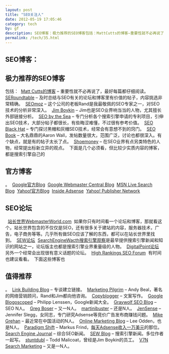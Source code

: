 ```yaml
---
layout: post
title: "SEO关注人"
date: 2012-05-19 17:05:46
category: tech
by: gf
description: SEO博客：极力推荐的SEO博客包括：MattCutts的博客–重要性就不必再说了，最好每篇都仔细阅读。SERoundtable–及时总结与SEO有关的论坛和博客里有价值的帖子，内容挑选非
permalink: /tech/35.html
---
```

## SEO博客： ##

## 极力推荐的SEO博客 ##

包括： 
[Matt Cutts的博客][Matt Cutts] – 重要性就不必再说了，最好每篇都仔细阅读。 
[SERoundtable][] – 及时总结与SEO有关的论坛和博客里有价值的帖子，内容挑选非常精确。 
[SEOmoz][] – 这个公司的老板Rand是我最敬佩的SEO专家之一，对SEO技术的分析非常深入。 
[Jim Boykin][] – Jim也是SEO业界响当当的人物，尤其擅长外部链接分析。 
[SEO by the Sea][] – 专门分析各个搜索引擎申请的专利项目，引伸出SEO技术，大部分帖子都很长，有些晦涩难懂，不过很有参考价值。 
[SEO Black Hat][] – 专门探讨黑帽和灰帽SEO技术，经常会有意想不到的窍门。 
[SEO Book][] – 大名鼎鼎的Aaron Wall，发帖数量很大，范围广泛，讨论也都很深入。有个缺点，就是有的帖子太长了点。 
[Shoemoney][] – 在SEO业界有点另类特色的人物，经常提出标新立异的观点。 
下面是几个必须看，但比较少实质内容的博客，都是搜索引擎自己的

## 官方博客 ##

。 
[Google官方Blog][Google_Blog] 
[Google Webmaster Central Blog][] 
[MSN Live Search Blog][] 
[Yahoo!官方Blog][Yahoo_Blog] 
[Inside Adsense][] 
[Yahoo! Publisher Network][Yahoo_ Publisher Network] 


## SEO论坛 ##

 
[站长世界WebmasterWorld.com][WebmasterWorld.com] 
如果你只有时间看一个论坛和博客，那就看这个。站长世界包含的不仅仅是SEO，还有很多关于建站的内容，服务器技术，广告，电子商务等等。几乎所有做SEO应该了解的东西，都可以在站长世界里找到。 
[SEW论坛][SEW] 
[SearchEngineWacth搜索引擎观察][SearchEngineWacth]是最早提供搜索引擎新闻和知识的网站之一，论坛版主也都是搜索引擎业界重量级的人物。 
[DigitalPoint论坛][DigitalPoint] 
另外一个经常会出现很有意义话题的论坛。 
[High Rankings SEO Forum][] 
有时间也建议看看。 
下面这些博客也

## 值得推荐 ##

。 
[Link Building Blog][] – 专谈建立链接。 
[Marketing Pilgrim][] – Andy Beal，著名的网络营销顾问，Rand和Jim都向他咨询。 
[Copyblogger][] – 文案写作。 
[Google Blogoscoped][] – Philipp Lenssen，Google新闻大全。 
[Graywolf SEO Blog][] – SEO N人。 
[Greg Boser][] – 又一N人。 
[martinibuster][] – 还是N人。 
[JenSense][] – Jennifer Slegg，女同志，专门研究Adsense等竞价广告发布商赚钱问题。 
[Mike Grehan][] – 最近常在中国活动的N人。 
[Online Marketing Blog][] – Lee Odden，也是N人。 
[Paradigm Shift][] – Markus Frind，[每天Adsense收入一万美元][Adsense]的那位。 
[Search Engine Journal][] – 综合SEO新闻。 
[SEW Blog][] – 搜索引擎新闻。多位作者一起写。 
[stuntdubl][] – Todd Malicoat，曾经是Jim Boykin的员工。 
[V7N Search Marketing][] – 又是一N人。


[Matt Cutts]: http://www.mattcutts.com/blog/
[SERoundtable]: http://www.seroundtable.com/
[SEOmoz]: http://www.seomoz.org/
[Jim Boykin]: http://www.jimboykin.com/
[SEO by the Sea]: http://www.seobythesea.com/
[SEO Black Hat]: http://seoblackhat.com/
[SEO Book]: http://www.seobook.com/
[Shoemoney]: http://www.shoemoney.com/
[Google_Blog]: http://googleblog.blogspot.com/
[Google Webmaster Central Blog]: http://googlewebmastercentral.blogspot.com/
[MSN Live Search Blog]: http://blogs.msdn.com/livesearch/default.aspx
[Yahoo_Blog]: http://www.ysearchblog.com/
[Inside Adsense]: http://adsense.blogspot.com/
[Yahoo_ Publisher Network]: http://ypnblog.com/blog/
[WebmasterWorld.com]: http://www.webmasterworld.com/
[SEW]: http://forums.searchenginewatch.com/
[SearchEngineWacth]: http://searchenginewatch.com/
[DigitalPoint]: http://forums.digitalpoint.com/
[High Rankings SEO Forum]: http://www.highrankings.com/forum/
[Link Building Blog]: http://www.linkbuildingblog.com/
[Marketing Pilgrim]: http://www.marketingpilgrim.com/
[Copyblogger]: http://www.copyblogger.com/
[Google Blogoscoped]: http://blog.outer-court.com/
[Graywolf SEO Blog]: http://www.wolf-howl.com/
[Greg Boser]: http://www.webguerrilla.com/
[martinibuster]: http://www.martinibuster.net/
[JenSense]: http://www.jensense.com/
[Mike Grehan]: http://www.mikegrehan.com/
[Online Marketing Blog]: http://www.toprankblog.com/
[Paradigm Shift]: http://plentyoffish.wordpress.com/
[Adsense]: http://www.chinamyhosting.com/seoblog/2006/04/14/adsense-markus-frind-interview/
[Search Engine Journal]: http://www.searchenginejournal.com/
[SEW Blog]: http://blog.searchenginewatch.com/blog/
[stuntdubl]: http://www.stuntdubl.com/
[V7N Search Marketing]: http://blog.v7n.com/